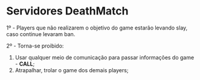 # Servidores DeathMatch

1º - Players que não realizarem o objetivo do game estarão levando slay, caso continue levaram ban.

2º - Torna-se proibido:

1. Usar qualquer meio de comunicação para passar informações do game - **CALL**;
2. Atrapalhar, trolar o game dos demais players;
